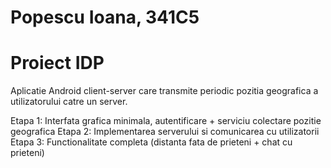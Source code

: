 # Popescu Ioana, 341C5
# Proiect IDP

Aplicatie Android client-server care transmite periodic pozitia geografica a utilizatorului catre un server.

Etapa 1: Interfata grafica minimala, autentificare + serviciu colectare pozitie geografica 
Etapa 2: Implementarea serverului si comunicarea cu utilizatorii
Etapa 3: Functionalitate completa (distanta fata de prieteni + chat cu prieteni)
